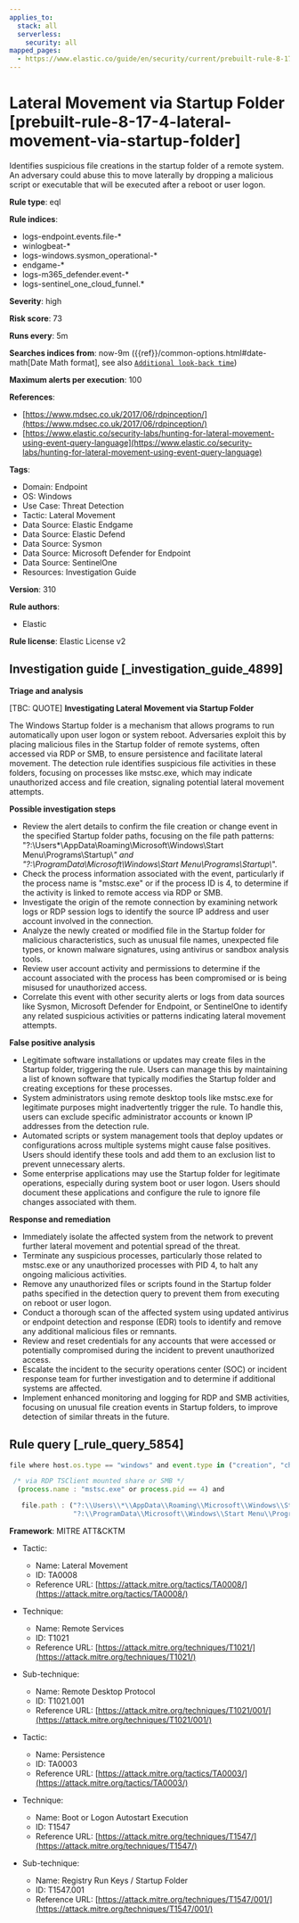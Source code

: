 ```yaml
---
applies_to:
  stack: all
  serverless:
    security: all
mapped_pages:
  - https://www.elastic.co/guide/en/security/current/prebuilt-rule-8-17-4-lateral-movement-via-startup-folder.html
---
```


# Lateral Movement via Startup Folder [prebuilt-rule-8-17-4-lateral-movement-via-startup-folder]

Identifies suspicious file creations in the startup folder of a remote system. An adversary could abuse this to move laterally by dropping a malicious script or executable that will be executed after a reboot or user logon.

**Rule type**: eql

**Rule indices**:

* logs-endpoint.events.file-*
* winlogbeat-*
* logs-windows.sysmon_operational-*
* endgame-*
* logs-m365_defender.event-*
* logs-sentinel_one_cloud_funnel.*

**Severity**: high

**Risk score**: 73

**Runs every**: 5m

**Searches indices from**: now-9m ({{ref}}/common-options.html#date-math[Date Math format], see also [`Additional look-back time`](docs-content://solutions/security/detect-and-alert/create-detection-rule.md#rule-schedule))

**Maximum alerts per execution**: 100

**References**:

* [https://www.mdsec.co.uk/2017/06/rdpinception/](https://www.mdsec.co.uk/2017/06/rdpinception/)
* [https://www.elastic.co/security-labs/hunting-for-lateral-movement-using-event-query-language](https://www.elastic.co/security-labs/hunting-for-lateral-movement-using-event-query-language)

**Tags**:

* Domain: Endpoint
* OS: Windows
* Use Case: Threat Detection
* Tactic: Lateral Movement
* Data Source: Elastic Endgame
* Data Source: Elastic Defend
* Data Source: Sysmon
* Data Source: Microsoft Defender for Endpoint
* Data Source: SentinelOne
* Resources: Investigation Guide

**Version**: 310

**Rule authors**:

* Elastic

**Rule license**: Elastic License v2

## Investigation guide [_investigation_guide_4899]

**Triage and analysis**

[TBC: QUOTE]
**Investigating Lateral Movement via Startup Folder**

The Windows Startup folder is a mechanism that allows programs to run automatically upon user logon or system reboot. Adversaries exploit this by placing malicious files in the Startup folder of remote systems, often accessed via RDP or SMB, to ensure persistence and facilitate lateral movement. The detection rule identifies suspicious file activities in these folders, focusing on processes like mstsc.exe, which may indicate unauthorized access and file creation, signaling potential lateral movement attempts.

**Possible investigation steps**

* Review the alert details to confirm the file creation or change event in the specified Startup folder paths, focusing on the file path patterns: "?:\\Users\*\\AppData\\Roaming\\Microsoft\\Windows\\Start Menu\\Programs\\Startup\\*" and "?:\\ProgramData\\Microsoft\\Windows\\Start Menu\\Programs\\Startup\\*".
* Check the process information associated with the event, particularly if the process name is "mstsc.exe" or if the process ID is 4, to determine if the activity is linked to remote access via RDP or SMB.
* Investigate the origin of the remote connection by examining network logs or RDP session logs to identify the source IP address and user account involved in the connection.
* Analyze the newly created or modified file in the Startup folder for malicious characteristics, such as unusual file names, unexpected file types, or known malware signatures, using antivirus or sandbox analysis tools.
* Review user account activity and permissions to determine if the account associated with the process has been compromised or is being misused for unauthorized access.
* Correlate this event with other security alerts or logs from data sources like Sysmon, Microsoft Defender for Endpoint, or SentinelOne to identify any related suspicious activities or patterns indicating lateral movement attempts.

**False positive analysis**

* Legitimate software installations or updates may create files in the Startup folder, triggering the rule. Users can manage this by maintaining a list of known software that typically modifies the Startup folder and creating exceptions for these processes.
* System administrators using remote desktop tools like mstsc.exe for legitimate purposes might inadvertently trigger the rule. To handle this, users can exclude specific administrator accounts or known IP addresses from the detection rule.
* Automated scripts or system management tools that deploy updates or configurations across multiple systems might cause false positives. Users should identify these tools and add them to an exclusion list to prevent unnecessary alerts.
* Some enterprise applications may use the Startup folder for legitimate operations, especially during system boot or user logon. Users should document these applications and configure the rule to ignore file changes associated with them.

**Response and remediation**

* Immediately isolate the affected system from the network to prevent further lateral movement and potential spread of the threat.
* Terminate any suspicious processes, particularly those related to mstsc.exe or any unauthorized processes with PID 4, to halt any ongoing malicious activities.
* Remove any unauthorized files or scripts found in the Startup folder paths specified in the detection query to prevent them from executing on reboot or user logon.
* Conduct a thorough scan of the affected system using updated antivirus or endpoint detection and response (EDR) tools to identify and remove any additional malicious files or remnants.
* Review and reset credentials for any accounts that were accessed or potentially compromised during the incident to prevent unauthorized access.
* Escalate the incident to the security operations center (SOC) or incident response team for further investigation and to determine if additional systems are affected.
* Implement enhanced monitoring and logging for RDP and SMB activities, focusing on unusual file creation events in Startup folders, to improve detection of similar threats in the future.


## Rule query [_rule_query_5854]

```js
file where host.os.type == "windows" and event.type in ("creation", "change") and

 /* via RDP TSClient mounted share or SMB */
  (process.name : "mstsc.exe" or process.pid == 4) and

   file.path : ("?:\\Users\\*\\AppData\\Roaming\\Microsoft\\Windows\\Start Menu\\Programs\\Startup\\*",
                "?:\\ProgramData\\Microsoft\\Windows\\Start Menu\\Programs\\Startup\\*")
```

**Framework**: MITRE ATT&CKTM

* Tactic:

    * Name: Lateral Movement
    * ID: TA0008
    * Reference URL: [https://attack.mitre.org/tactics/TA0008/](https://attack.mitre.org/tactics/TA0008/)

* Technique:

    * Name: Remote Services
    * ID: T1021
    * Reference URL: [https://attack.mitre.org/techniques/T1021/](https://attack.mitre.org/techniques/T1021/)

* Sub-technique:

    * Name: Remote Desktop Protocol
    * ID: T1021.001
    * Reference URL: [https://attack.mitre.org/techniques/T1021/001/](https://attack.mitre.org/techniques/T1021/001/)

* Tactic:

    * Name: Persistence
    * ID: TA0003
    * Reference URL: [https://attack.mitre.org/tactics/TA0003/](https://attack.mitre.org/tactics/TA0003/)

* Technique:

    * Name: Boot or Logon Autostart Execution
    * ID: T1547
    * Reference URL: [https://attack.mitre.org/techniques/T1547/](https://attack.mitre.org/techniques/T1547/)

* Sub-technique:

    * Name: Registry Run Keys / Startup Folder
    * ID: T1547.001
    * Reference URL: [https://attack.mitre.org/techniques/T1547/001/](https://attack.mitre.org/techniques/T1547/001/)



